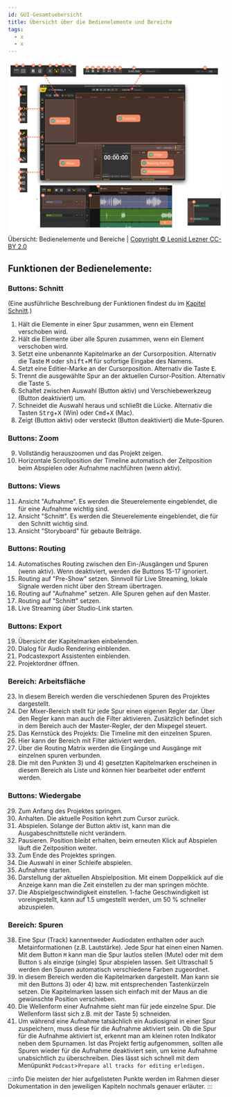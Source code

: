 ```yaml
---
id: GUI-Gesamtuebersicht
title: Übersicht über die Bedienelemente und Bereiche
tags:
  - x
  - x
---
```


<!-- @todo: Links auf  Git main umziehen -->
<!-- @todo: Bildunterschrifen hinzufügen-->
<!-- @todo: Die Nummern die im Kapitel "Übersicht über die Bedienelemente und Bereiche" verwedet werden sollten sich duch alle Dokumente ziehen -->


![Übersicht der Bedienelemente](https://raw.githubusercontent.com/Ultraschall/ultraschall-manual/main/assets/images/GUI-Gesamtuebersicht/Uebersichta.png) Übersicht: Bedienelemente und Bereiche | [Copyright © Leonid Lezner CC-BY 2.0](https://raw.githubusercontent.com/leonidlezner/ultraschall-tutorial/main/docs/downloads/Quick-Info-Ultraschall.pdf)

## Funktionen der Bedienelemente:
### Buttons: Schnitt
(Eine ausführliche Beschreibung der Funktionen findest du im [Kapitel Schnitt](./Schnitt.md).)

1. Hält die Elemente in einer Spur zusammen, wenn ein Element verschoben wird.
2. Hält die Elemente über alle Spuren zusammen, wenn ein Element verschoben wird.
3. Setzt eine unbenannte Kapitelmarke an der Cursorposition. Alternativ die Taste <kbd>M</kbd> oder <kbd>shift</kbd>+<kbd>M</kbd> für sofortige Eingabe des Namens.
4. Setzt eine Editier-Marke an der Cursorposition. Alternativ die Taste <kbd>E</kbd>.
5. Trennt die ausgewählte Spur an der aktuellen Cursor-Position. Alternativ die Taste <kbd>S</kbd>.
6. Schaltet zwischen Auswahl (Button aktiv) und Verschiebewerkzeug (Button deaktiviert) um.
7. Schneidet die Auswahl heraus und schließt die Lücke. Alternativ die Tasten <kbd>Strg</kbd>+<kbd>X</kbd> (Win) oder <kbd>Cmd</kbd>+<kbd>X</kbd> (Mac).
8. Zeigt (Button aktiv) oder versteckt (Button deaktiviert) die Mute-Spuren.

### Buttons: Zoom
9. Vollständig herauszoomen und das Projekt zeigen.
10. Horizontale Scrollposition der Timeline automatisch der Zeitposition beim Abspielen oder Aufnahme nachführen (wenn aktiv).

### Buttons: Views
11. Ansicht "Aufnahme". Es werden die Steuerelemente eingeblendet, die für eine Aufnahme wichtig sind.
12. Ansicht "Schnitt". Es werden die Steuerelemente eingeblendet, die für den Schnitt wichtig sind.
13. Ansicht "Storyboard" für gebaute Beiträge.

### Buttons: Routing
14. Automatisches Routing zwischen den Ein-/Ausgängen und Spuren (wenn aktiv). Wenn deaktiviert, werden die Buttons 15-17 ignoriert.
15. Routing auf "Pre-Show" setzen. Sinnvoll für Live Streaming, lokale Signale werden nicht über den Stream übertragen.
16. Routing auf "Aufnahme" setzen. Alle Spuren gehen auf den Master.
17. Routing auf "Schnitt" setzen.
18. Live Streaming über Studio-Link starten.

### Buttons: Export
19. Übersicht der Kapitelmarken einbelenden.
20. Dialog für Audio Rendering einblenden.
21. Podcastexport Assistenten einblenden.
22. Projektordner öffnen.

### Bereich: Arbeitsfläche
23. In diesem Bereich werden die verschiedenen Spuren des Projektes dargestellt.
24. Der Mixer-Bereich stellt für jede Spur einen eigenen Regler dar. Über den Regler kann man auch die Filter aktivieren. Zusätzlich befindet sich in dem Bereich auch der Master-Regler, der den Mixpegel steuert.
25. Das Kernstück des Projekts: Die Timeline mit den einzelnen Spuren.
26. Hier kann der Bereich mit Filter aktiviert werden.
27. Über die Routing Matrix werden die Eingänge und Ausgänge mit einzelnen spuren verbunden.
28. Die mit den Punkten 3) und 4) gesetzten Kapitelmarken erscheinen in diesem Bereich als Liste und können hier bearbeitet oder entfernt werden.

### Buttons: Wiedergabe
29. Zum Anfang des Projektes springen.
30. Anhalten. Die aktuelle Position kehrt zum Cursor zurück.
31. Abspielen. Solange der Button aktiv ist, kann man die Ausgabeschnittstelle nicht verändern.
32. Pausieren. Position bleibt erhalten, beim erneuten Klick auf Abspielen läuft die Zeitposition weiter.
33. Zum Ende des Projektes springen.
34. Die Auswahl in einer Schleife abspielen.
35. Aufnahme starten.
36. Darstellung der aktuellen Abspielposition. Mit einem Doppelklick auf die Anzeige kann man die Zeit einstellen zu der man springen möchte.
37. Die Abspielgeschwindigkeit einstellen. 1-fache Geschwindigkeit ist voreingestellt, kann auf 1.5 umgestellt werden, um 50 % schneller abzuspielen.

### Bereich: Spuren
38. Eine Spur (Track) kannentweder Audiodaten enthalten oder auch Metainformationen (z.B. Lautstärke). Jede Spur hat einen einen Namen. Mit dem Button `M` kann man die Spur lautlos stellen (Mute) oder mit dem Button `S` als einzige (single) Spur abspielen lassen. Seit Ultraschall 5 werden den Spuren automatisch verschiedene Farben zugeordnet.
39. In diesem Bereich werden die Kapitelmarken dargestellt. Man kann sie mit den Buttons 3) oder 4) bzw. mit entsprechenden Tastenkürzeln setzen. Die Kapitelmarken lassen sich einfach mit der Maus an die gewünschte Position verschieben.
40. Die Wellenform einer Aufnahme sieht man für jede einzelne Spur. Die Wellenform lässt sich z.B. mit der Taste 5) schneiden.
41. Um während eine Aufnahme tatsächlich ein Audiosignal in einer Spur zuspeichern, muss diese für die Aufnahme aktiviert sein. Ob die Spur für die Aufnahme aktiviert ist, erkennt man am kleinen roten Indikator neben dem Spurnamen. Ist das Projekt fertig aufgenommen, sollten alle Spuren wieder für die Aufnahme deaktiviert sein, um keine Aufnahme unabsichtlich zu überschreiben. Dies lässt sich schnell mit dem Menüpunkt `Podcast`>`Prepare all tracks for editing erledigen.`

:::info
Die meisten der hier aufgelisteten Punkte werden im Rahmen dieser Dokumentation in den jeweiligen Kapiteln nochmals genauer erläuter.
:::
